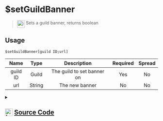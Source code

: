 # $setGuildBanner
> <img align="top" src="https://upload.wikimedia.org/wikipedia/commons/thumb/e/e4/Infobox_info_icon.svg/160px-Infobox_info_icon.svg.png?20150409153300" alt="image" width="25" height="auto"> Sets a guild banner, returns boolean
## Usage
```
$setGuildBanner[guild ID;url]
```
| Name | Type | Description | Required | Spread
| :---: | :---: | :---: | :---: | :---: |
guild ID | Guild | The guild to set banner on | Yes | No
url | String | The new banner | No | No
<details>
<summary>
    
## <img align="top" src="https://cdn4.iconfinder.com/data/icons/iconsimple-logotypes/512/github-512.png" alt="image" width="25" height="auto">  [Source Code](https://github.com/tryforge/ForgeScript-V2/blob/main/src/native/setGuildBanner.ts)
    
</summary>
    
```ts
import { ArgType, NativeFunction, Return } from "../structures"

export default new NativeFunction({
    name: "$setGuildBanner",
    version: "1.0.0",
    description: "Sets a guild banner, returns boolean",
    unwrap: true,
    args: [
        {
            name: "guild ID",
            rest: false,
            type: ArgType.Guild,
            required: true,
            description: "The guild to set banner on",
        },
        {
            name: "url",
            description: "The new banner",
            rest: false,
            type: ArgType.String,
        },
    ],
    brackets: true,
    async execute(ctx, [guild, banner]) {
        return Return.success((await guild.setBanner(banner || null).catch(() => false)) !== false)
    },
})

```
    
</details>